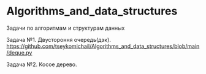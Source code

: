 # Algorithms_and_data_structures
Задачи по алгоритмам и структурам данных

Задача №1. Двустороння очередь(дэк).
https://github.com/tseykomichail/Algorithms_and_data_structures/blob/main/deque.py

Задача №2. Косое дерево.
